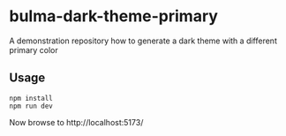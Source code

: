 # bulma-dark-theme-primary
A demonstration repository how to generate a dark theme with a different primary color

## Usage
```shell
npm install
npm run dev
```

Now browse to http://localhost:5173/
